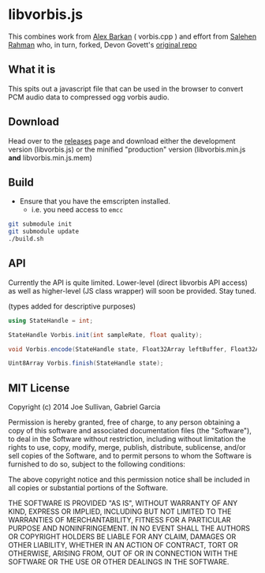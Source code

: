 # libvorbis.js

This combines work from [Alex Barkan](http://hotcashew.com/2014/02/chrome-audio-api-and-ogg-vorbis/) ( vorbis.cpp ) and effort from  [Salehen Rahman](https://github.com/shovon/libvorbis.js) who, in turn, forked, Devon Govett's [original repo](https://github.com/devongovett/ogg.js)

## What it is

This spits out a javascript file that can be used in the browser to convert PCM audio data to compressed ogg vorbis audio.

## Download

Head over to the [releases](https://github.com/Garciat/libvorbis.js/releases) page
and download either the development version (libvorbis.js) or the minified "production"
version (libvorbis.min.js **and** libvorbis.min.js.mem)

## Build

- Ensure that you have the emscripten installed.
  - i.e. you need access to `emcc`

```bash
git submodule init
git submodule update
./build.sh
```

## API

Currently the API is quite limited.
Lower-level (direct libvorbis API access) as well as higher-level (JS class wrapper)
will soon be provided. Stay tuned.

(types added for descriptive purposes)

```csharp
using StateHandle = int;

StateHandle Vorbis.init(int sampleRate, float quality);

void Vorbis.encode(StateHandle state, Float32Array leftBuffer, Float32Array rightBuffer);

Uint8Array Vorbis.finish(StateHandle state);
```

## MIT License

Copyright (c) 2014 Joe Sullivan, Gabriel Garcia

Permission is hereby granted, free of charge, to any person obtaining a copy
of this software and associated documentation files (the "Software"), to deal
in the Software without restriction, including without limitation the rights
to use, copy, modify, merge, publish, distribute, sublicense, and/or sell
copies of the Software, and to permit persons to whom the Software is
furnished to do so, subject to the following conditions:

The above copyright notice and this permission notice shall be included in
all copies or substantial portions of the Software.

THE SOFTWARE IS PROVIDED "AS IS", WITHOUT WARRANTY OF ANY KIND, EXPRESS OR
IMPLIED, INCLUDING BUT NOT LIMITED TO THE WARRANTIES OF MERCHANTABILITY,
FITNESS FOR A PARTICULAR PURPOSE AND NONINFRINGEMENT. IN NO EVENT SHALL THE
AUTHORS OR COPYRIGHT HOLDERS BE LIABLE FOR ANY CLAIM, DAMAGES OR OTHER
LIABILITY, WHETHER IN AN ACTION OF CONTRACT, TORT OR OTHERWISE, ARISING FROM,
OUT OF OR IN CONNECTION WITH THE SOFTWARE OR THE USE OR OTHER DEALINGS IN
THE SOFTWARE.
